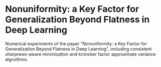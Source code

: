 # Nonuniformity: a Key Factor for Generalization Beyond Flatness in Deep Learning
Numerical experiments of the paper “Nonuniformity: a Key Factor for Generalization Beyond Flatness in Deep Learning”, including consistent sharpness-aware minimization and kroncker factor approximate variance algroithms.
